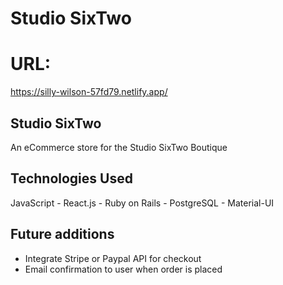 # Studio SixTwo

# URL: 

https://silly-wilson-57fd79.netlify.app/
## Studio SixTwo
An eCommerce store for the Studio SixTwo Boutique

## Technologies Used
JavaScript - 
React.js - 
Ruby on Rails - 
PostgreSQL - 
Material-UI

## Future additions
- Integrate Stripe or Paypal API for checkout
- Email confirmation to user when order is placed
